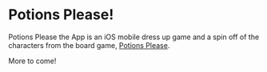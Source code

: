 # Potions Please!
Potions Please the App is an iOS mobile dress up game and a spin off of the characters from the board game, [Potions Please](www.ledesignandgames.com/).

More to come!
